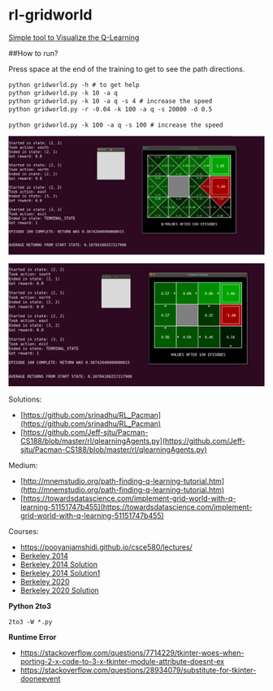 # rl-gridworld
[Simple tool to Visualize the Q-Learning](http://ai.berkeley.edu/reinforcement.html#Q4)

##How to run?

Press space at the end of the training to get to see the path directions.

```
python gridworld.py -h # to get help
python gridworld.py -k 10 -a q
python gridworld.py -k 10 -a q -s 4 # increase the speed
python gridworld.py -r -0.04 -k 100 -a q -s 20000 -d 0.5
```

`python gridworld.py -k 100 -a q -s 100 # increase the speed`

![](fig1.png)

![](fig2.png)


Solutions: 
- [https://github.com/srinadhu/RL_Pacman](https://github.com/srinadhu/RL_Pacman)
- [https://github.com/Jeff-sjtu/Pacman-CS188/blob/master/rl/qlearningAgents.py](https://github.com/Jeff-sjtu/Pacman-CS188/blob/master/rl/qlearningAgents.py)

Medium:
- [http://mnemstudio.org/path-finding-q-learning-tutorial.htm](http://mnemstudio.org/path-finding-q-learning-tutorial.htm)
- [https://towardsdatascience.com/implement-grid-world-with-q-learning-51151747b455](https://towardsdatascience.com/implement-grid-world-with-q-learning-51151747b455)

Courses:
- https://pooyanjamshidi.github.io/csce580/lectures/
- [Berkeley 2014](http://ai.berkeley.edu/reinforcement.html)
- [Berkeley 2014 Solution](https://github.com/Jeff-sjtu/Pacman-CS188/blob/master/rl/qlearningAgents.py)
- [Berkeley 2014 Solution1](https://github.com/ngbolin/PacManProjects)
- [Berkeley 2020](https://inst.eecs.berkeley.edu/~cs188/fa20/projects/)
- [Berkeley 2020 Solution](https://github.com/zhangjiedev/pacman)


**Python 2to3**
```
2to3 -W *.py
```

**Runtime Error**
- https://stackoverflow.com/questions/7714229/tkinter-woes-when-porting-2-x-code-to-3-x-tkinter-module-attribute-doesnt-ex
- https://stackoverflow.com/questions/28934079/substitute-for-tkinter-dooneevent
